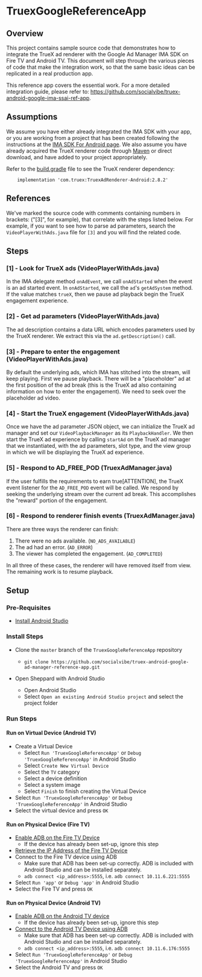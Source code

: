 # TruexGoogleReferenceApp

## Overview

This project contains sample source code that demonstrates how to integrate the TrueX
ad renderer with the Google Ad Manager IMA SDK on Fire TV and Android TV. This document
will step through the various pieces of code that make the integration work, so that
the same basic ideas can be replicated in a real production app.

This reference app covers the essential work. For a more detailed integration guide, please refer to: https://github.com/socialvibe/truex-android-google-ima-ssai-ref-app.

## Assumptions

We assume you have either already integrated the IMA SDK with your app, or you are
working from a project that has been created following the instructions at the
[IMA SDK For Android page](https://developers.google.com/interactive-media-ads/docs/sdks/android).
We also assume you have already acquired the TrueX renderer code through
[Maven](https://github.com/socialvibe/truex-tv-integrations) or direct download,
and have added to your project appropriately.

Refer to the [build.gradle](./TruexGoogleReferenceApp/build.gradle) file to see the TrueX renderer dependency:
```
    implementation 'com.truex:TruexAdRenderer-Android:2.8.2'
```

## References

We've marked the source code with comments containing numbers in brackets: ("[3]", for example),
that correlate with the steps listed below. For example, if you want to see how to parse ad 
parameters, search the `VideoPlayerWithAds.java` file for `[3]` and you will find the related
code.

## Steps

### [1] - Look for TrueX ads (VideoPlayerWithAds.java)

In the IMA delegate method `onAdEvent`, we call `onAdStarted` when the event is an ad
started event. In `onAdStarted`, we call the `ad`'s `getAdSystem` method. If the value matches `trueX`,
then we pause ad playback begin the TrueX engagement experience.

### [2] - Get ad parameters (VideoPlayerWithAds.java)

The ad description contains a data URL which encodes parameters used by the TrueX
renderer. We extract this via the `ad.getDescription()` call.

### [3] - Prepare to enter the engagement (VideoPlayerWithAds.java)

By default the underlying ads, which IMA has stitched into the stream, will keep playing.
First we pause playback. There will be a "placeholder" ad at the first position of the ad
break (this is the TrueX ad also containing information on how to enter the engagement).
We need to seek over the placeholder ad video.

### [4] - Start the TrueX engagement (VideoPlayerWithAds.java)

Once we have the ad parameter JSON object, we can initialize the TrueX ad manager and set
our `VideoPlaybackManager` as its `PlaybackHandler`. We then start the TrueX ad experience
by calling `startAd` on the TrueX ad manager that we instantiated, with the ad parameters,
slot type, and the view group in which we will be displaying the TrueX ad experience.

### [5] - Respond to AD_FREE_POD (TruexAdManager.java)

If the user fulfills the requirements to earn true[ATTENTION], the TrueX event listener for
the `AD_FREE_POD` event will be called. We respond by seeking the underlying stream over the
current ad break. This accomplishes the "reward" portion of the engagement.

### [6] - Respond to renderer finish events (TruexAdManager.java)

There are three ways the renderer can finish:

1. There were no ads available. (`NO_ADS_AVAILABLE`)
2. The ad had an error. (`AD_ERROR`)
3. The viewer has completed the engagement. (`AD_COMPLETED`)

In all three of these cases, the renderer will have removed itself from view.
The remaining work is to resume playback.

## Setup

### Pre-Requisites

* [Install Android Studio](https://developer.android.com/studio/)

### Install Steps

* Clone the `master` branch of the `TruexGoogleReferenceApp` repository
    * `git clone https://github.com/socialvibe/truex-android-google-ad-manager-reference-app.git`

* Open Sheppard with Android Studio
    * Open Android Studio
    * Select `Open an existing Android Studio project` and select the project folder


### Run Steps

#### Run on Virtual Device (Android TV)
* Create a Virtual Device
    * Select `Run 'TruexGoogleReferenceApp'` or `Debug 'TruexGoogleReferenceApp'` in Android Studio
    * Select `Create New Virtual Device`
    * Select the `TV` category
    * Select a device definition
    * Select a system image
    * Select `Finish` to finish creating the Virtual Device
* Select `Run 'TruexGoogleReferenceApp'` or `Debug 'TruexGoogleReferenceApp'` in Android Studio
* Select the virtual device and press `OK`

#### Run on Physical Device (Fire TV)
* [Enable ADB on the Fire TV Device](http://www.aftvnews.com/how-to-enable-adb-debugging-on-an-amazon-fire-tv-or-fire-tv-stick/)
    * If the device has already been set-up, ignore this step
* [Retrieve the IP Address of the Fire TV Device](http://www.aftvnews.com/how-to-determine-the-ip-address-of-an-amazon-fire-tv-or-fire-tv-stick/)
* Connect to the Fire TV device using ADB
    * Make sure that ADB has been set-up correctly. ADB is included with Android Studio and can be installed separately.
    * `adb connect <ip_address>:5555`, i.e. `adb connect 10.11.6.221:5555`
* Select `Run 'app'` or `Debug 'app'` in Android Studio
* Select the Fire TV and press `OK`

#### Run on Physical Device (Android TV)
* [Enable ADB on the Android TV device](https://developers.google.com/cast/docs/android_tv#setting-up)
    * If the device has already been set-up, ignore this step
* [Connect to the Android TV Device using ADB](https://developers.google.com/cast/docs/android_tv#adb-tcpip)
    * Make sure that ADB has been set-up correctly. ADB is included with Android Studio and can be installed separately.
    * `adb connect <ip_address>:5555`, i.e. `adb connect 10.11.6.176:5555`
* Select `Run 'TruexGoogleReferenceApp'` or `Debug 'TruexGoogleReferenceApp'` in Android Studio
* Select the Android TV and press `OK`
